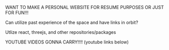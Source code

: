WANT TO MAKE A PERSONAL WEBSITE FOR RESUME PURPOSES OR JUST FOR FUN!!!

Can utilize past experience of the space and have links in orbit?

Utlize react, threejs, and other repositories/packages

YOUTUBE VIDEOS GONNA CARRY!!!! (youtube links below)

